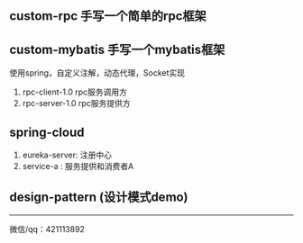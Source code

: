 ## custom-rpc 手写一个简单的rpc框架

## custom-mybatis 手写一个mybatis框架


使用spring，自定义注解，动态代理，Socket实现
1. rpc-client-1.0 rpc服务调用方
2. rpc-server-1.0 rpc服务提供方
## spring-cloud
1. eureka-server: 注册中心
2. service-a : 服务提供和消费者A

## design-pattern (设计模式demo)






**********
微信/qq：421113892